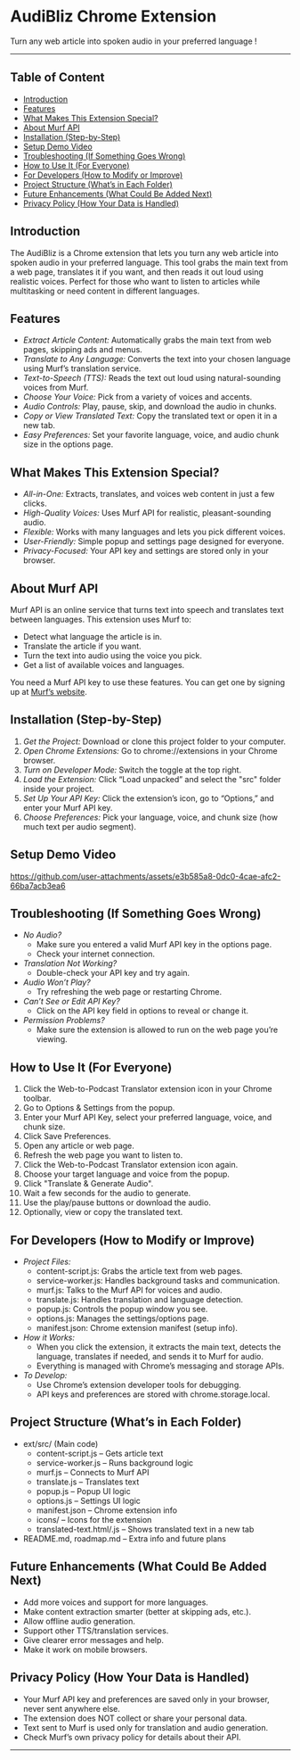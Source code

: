 # AudiBliz Chrome Extension

Turn any web article into spoken audio in your preferred language !

---

## Table of Content

- [Introduction](#introduction)
- [Features](#features)
- [What Makes This Extension Special?](#what-makes-this-extension-special)
- [About Murf API](#about-murf-api)
- [Installation (Step-by-Step)](#installation-step-by-step)
- [Setup Demo Video](#setup-demo-video)
- [Troubleshooting (If Something Goes Wrong)](#troubleshooting-if-something-goes-wrong)
- [How to Use It (For Everyone)](#how-to-use-it-for-everyone)
- [For Developers (How to Modify or Improve)](#for-developers-how-to-modify-or-improve)
- [Project Structure (What’s in Each Folder)](#project-structure-whats-in-each-folder)
- [Future Enhancements (What Could Be Added Next)](#future-enhancements-what-could-be-added-next)
- [Privacy Policy (How Your Data is Handled)](#privacy-policy-how-your-data-is-handled)

## Introduction
The AudiBliz is a Chrome extension that lets you turn any web article into spoken audio in your preferred language. This tool grabs the main text from a web page, translates it if you want, and then reads it out loud using realistic voices. Perfect for those who want to listen to articles while multitasking or need content in different languages.

## Features
- *Extract Article Content:* Automatically grabs the main text from web pages, skipping ads and menus.
- *Translate to Any Language:* Converts the text into your chosen language using Murf’s translation service.
- *Text-to-Speech (TTS):* Reads the text out loud using natural-sounding voices from Murf.
- *Choose Your Voice:* Pick from a variety of voices and accents.
- *Audio Controls:* Play, pause, skip, and download the audio in chunks.
- *Copy or View Translated Text:* Copy the translated text or open it in a new tab.
- *Easy Preferences:* Set your favorite language, voice, and audio chunk size in the options page.

## What Makes This Extension Special?
- *All-in-One:* Extracts, translates, and voices web content in just a few clicks.
- *High-Quality Voices:* Uses Murf API for realistic, pleasant-sounding audio.
- *Flexible:* Works with many languages and lets you pick different voices.
- *User-Friendly:* Simple popup and settings page designed for everyone.
- *Privacy-Focused:* Your API key and settings are stored only in your browser.

## About Murf API
Murf API is an online service that turns text into speech and translates text between languages. This extension uses Murf to:
- Detect what language the article is in.
- Translate the article if you want.
- Turn the text into audio using the voice you pick.
- Get a list of available voices and languages.

You need a Murf API key to use these features. You can get one by signing up at [Murf’s website](https://murf.ai/).

## Installation (Step-by-Step)
1. *Get the Project:* Download or clone this project folder to your computer.
2. *Open Chrome Extensions:* Go to chrome://extensions in your Chrome browser.
3. *Turn on Developer Mode:* Switch the toggle at the top right.
4. *Load the Extension:* Click “Load unpacked” and select the "src" folder inside your project.
5. *Set Up Your API Key:* Click the extension’s icon, go to “Options,” and enter your Murf API key.
6. *Choose Preferences:* Pick your language, voice, and chunk size (how much text per audio segment).

## Setup Demo Video
https://github.com/user-attachments/assets/e3b585a8-0dc0-4cae-afc2-66ba7acb3ea6


## Troubleshooting (If Something Goes Wrong)
- *No Audio?*
  - Make sure you entered a valid Murf API key in the options page.
  - Check your internet connection.
- *Translation Not Working?*
  - Double-check your API key and try again.
- *Audio Won’t Play?*
  - Try refreshing the web page or restarting Chrome.
- *Can’t See or Edit API Key?*
  - Click on the API key field in options to reveal or change it.
- *Permission Problems?*
  - Make sure the extension is allowed to run on the web page you’re viewing.

## How to Use It (For Everyone)
1. Click the Web-to-Podcast Translator extension icon in your Chrome toolbar.
2. Go to Options & Settings from the popup.
3. Enter your Murf API Key, select your preferred language, voice, and chunk size.
4. Click Save Preferences.
5. Open any article or web page.
6. Refresh the web page you want to listen to.
7. Click the Web-to-Podcast Translator extension icon again.
8. Choose your target language and voice from the popup.
9. Click "Translate & Generate Audio".
10. Wait a few seconds for the audio to generate.
11. Use the play/pause buttons or download the audio.
12. Optionally, view or copy the translated text.

## For Developers (How to Modify or Improve)
- *Project Files:*
  - content-script.js: Grabs the article text from web pages.
  - service-worker.js: Handles background tasks and communication.
  - murf.js: Talks to the Murf API for voices and audio.
  - translate.js: Handles translation and language detection.
  - popup.js: Controls the popup window you see.
  - options.js: Manages the settings/options page.
  - manifest.json: Chrome extension manifest (setup info).
- *How it Works:*
  - When you click the extension, it extracts the main text, detects the language, translates if needed, and sends it to Murf for audio.
  - Everything is managed with Chrome’s messaging and storage APIs.
- *To Develop:*
  - Use Chrome’s extension developer tools for debugging.
  - API keys and preferences are stored with chrome.storage.local.

## Project Structure (What’s in Each Folder)
- ext/src/ (Main code)
  - content-script.js – Gets article text
  - service-worker.js – Runs background logic
  - murf.js – Connects to Murf API
  - translate.js – Translates text
  - popup.js – Popup UI logic
  - options.js – Settings UI logic
  - manifest.json – Chrome extension info
  - icons/ – Icons for the extension
  - translated-text.html/.js – Shows translated text in a new tab
- README.md, roadmap.md – Extra info and future plans

## Future Enhancements (What Could Be Added Next)
- Add more voices and support for more languages.
- Make content extraction smarter (better at skipping ads, etc.).
- Allow offline audio generation.
- Support other TTS/translation services.
- Give clearer error messages and help.
- Make it work on mobile browsers.

## Privacy Policy (How Your Data is Handled)
- Your Murf API key and preferences are saved only in your browser, never sent anywhere else.
- The extension does NOT collect or share your personal data.
- Text sent to Murf is used only for translation and audio generation.
- Check Murf’s own privacy policy for details about their API.

---

